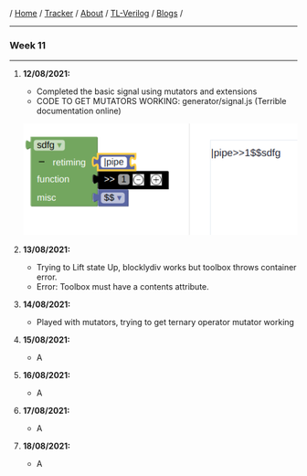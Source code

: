 / [Home](/index) / [Tracker](/gsoc-2021) / [About](pages/gsoc/about) / [TL-Verilog](pages/gsoc/TLV) / [Blogs](pages/blogs/gsoc-final-blog) /

---

### Week 11

---

1. **12/08/2021:** 
   * Completed the basic signal using mutators and extensions
   * CODE TO GET MUTATORS WORKING: generator/signal.js (Terrible documentation online)
   <p align="center">     
     <img src="../../images/tracker/image35.png"> 
   </p>

2. **13/08/2021:**
   * Trying to Lift state Up, blocklydiv works but toolbox throws container error.
   * Error: Toolbox must have a contents attribute.
   
3. **14/08/2021:**
   * 	Played with mutators, trying to get ternary operator mutator working

4. **15/08/2021:**
   * A
5. **16/08/2021:**
   * A
6. **17/08/2021:**
   * A
7. **18/08/2021:**
   * A
